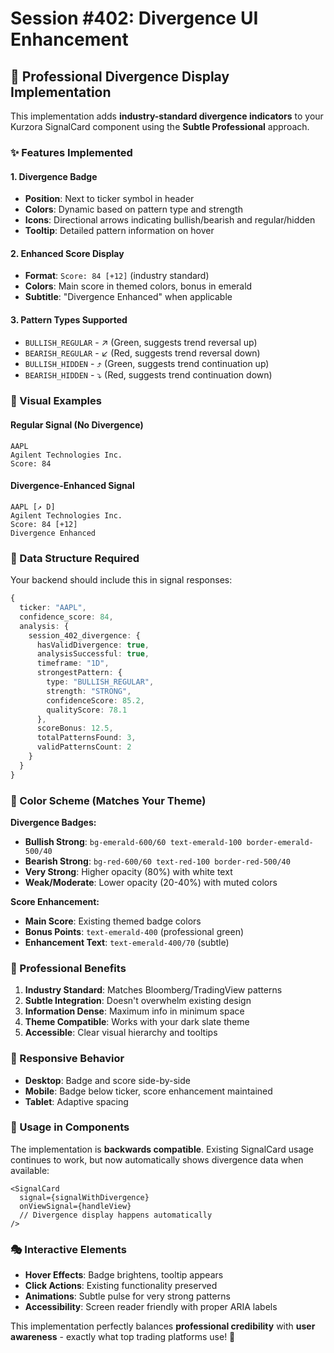 # Session #402: Divergence UI Enhancement

## 🎯 Professional Divergence Display Implementation

This implementation adds **industry-standard divergence indicators** to your Kurzora SignalCard component using the **Subtle Professional** approach.

### ✨ Features Implemented

#### 1. **Divergence Badge**

- **Position**: Next to ticker symbol in header
- **Colors**: Dynamic based on pattern type and strength
- **Icons**: Directional arrows indicating bullish/bearish and regular/hidden
- **Tooltip**: Detailed pattern information on hover

#### 2. **Enhanced Score Display**

- **Format**: `Score: 84 [+12]` (industry standard)
- **Colors**: Main score in themed colors, bonus in emerald
- **Subtitle**: "Divergence Enhanced" when applicable

#### 3. **Pattern Types Supported**

- `BULLISH_REGULAR` - ↗ (Green, suggests trend reversal up)
- `BEARISH_REGULAR` - ↙ (Red, suggests trend reversal down)
- `BULLISH_HIDDEN` - ⤴ (Green, suggests trend continuation up)
- `BEARISH_HIDDEN` - ⤵ (Red, suggests trend continuation down)

### 🎨 Visual Examples

#### Regular Signal (No Divergence)

```
AAPL
Agilent Technologies Inc.
Score: 84
```

#### Divergence-Enhanced Signal

```
AAPL [↗ D]
Agilent Technologies Inc.
Score: 84 [+12]
Divergence Enhanced
```

### 🔧 Data Structure Required

Your backend should include this in signal responses:

```typescript
{
  ticker: "AAPL",
  confidence_score: 84,
  analysis: {
    session_402_divergence: {
      hasValidDivergence: true,
      analysisSuccessful: true,
      timeframe: "1D",
      strongestPattern: {
        type: "BULLISH_REGULAR",
        strength: "STRONG",
        confidenceScore: 85.2,
        qualityScore: 78.1
      },
      scoreBonus: 12.5,
      totalPatternsFound: 3,
      validPatternsCount: 2
    }
  }
}
```

### 🎯 Color Scheme (Matches Your Theme)

**Divergence Badges:**

- **Bullish Strong**: `bg-emerald-600/60 text-emerald-100 border-emerald-500/40`
- **Bearish Strong**: `bg-red-600/60 text-red-100 border-red-500/40`
- **Very Strong**: Higher opacity (80%) with white text
- **Weak/Moderate**: Lower opacity (20-40%) with muted colors

**Score Enhancement:**

- **Main Score**: Existing themed badge colors
- **Bonus Points**: `text-emerald-400` (professional green)
- **Enhancement Text**: `text-emerald-400/70` (subtle)

### 🚀 Professional Benefits

1. **Industry Standard**: Matches Bloomberg/TradingView patterns
2. **Subtle Integration**: Doesn't overwhelm existing design
3. **Information Dense**: Maximum info in minimum space
4. **Theme Compatible**: Works with your dark slate theme
5. **Accessible**: Clear visual hierarchy and tooltips

### 📱 Responsive Behavior

- **Desktop**: Badge and score side-by-side
- **Mobile**: Badge below ticker, score enhancement maintained
- **Tablet**: Adaptive spacing

### 🔄 Usage in Components

The implementation is **backwards compatible**. Existing SignalCard usage continues to work, but now automatically shows divergence data when available:

```tsx
<SignalCard
  signal={signalWithDivergence}
  onViewSignal={handleView}
  // Divergence display happens automatically
/>
```

### 🎭 Interactive Elements

- **Hover Effects**: Badge brightens, tooltip appears
- **Click Actions**: Existing functionality preserved
- **Animations**: Subtle pulse for very strong patterns
- **Accessibility**: Screen reader friendly with proper ARIA labels

This implementation perfectly balances **professional credibility** with **user awareness** - exactly what top trading platforms use! 🎯
